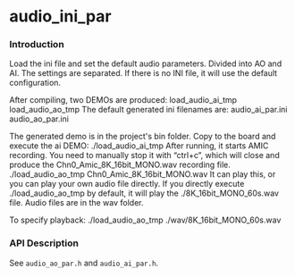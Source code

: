 # audio_ini_par

### Introduction
Load the ini file and set the default audio parameters.
Divided into AO and AI. The settings are separated.
If there is no INI file, it will use the default configuration.

After compiling, two DEMOs are produced:
    load_audio_ai_tmp
    load_audio_ao_tmp
The default generated ini filenames are:
audio_ai_par.ini
audio_ao_par.ini

The generated demo is in the project's bin folder.
Copy to the board and execute the ai DEMO:
    ./load_audio_ai_tmp 
After running, it starts AMIC recording. You need to manually stop it with “ctrl+c”, which will close and produce the Chn0_Amic_8K_16bit_MONO.wav recording file.
    ./load_audio_ao_tmp Chn0_Amic_8K_16bit_MONO.wav
It can play this, or you can play your own audio file directly.
If you directly execute ./load_audio_ao_tmp by default, it will play the ./8K_16bit_MONO_60s.wav file.
Audio files are in the wav folder.

To specify playback:
    ./load_audio_ao_tmp ./wav/8K_16bit_MONO_60s.wav    

### API Description
See `audio_ao_par.h` and `audio_ai_par.h`.
